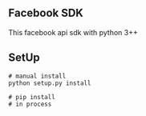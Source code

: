 Facebook SDK
------------------
This facebook api sdk with python 3++

SetUp
-----
```shell
# manual install
python setup.py install

# pip install
# in process
```